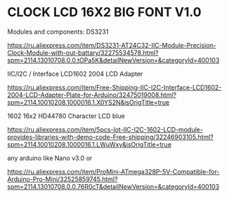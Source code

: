 # CLOCK LCD 16X2 BIG FONT V1.0

Modules and components:
DS3231

https://ru.aliexpress.com/item/DS3231-AT24C32-IIC-Module-Precision-Clock-Module-with-out-battary/32275534578.html?spm=2114.13010708.0.0.tOPa5K&detailNewVersion=&categoryId=400103

IIC/I2C / Interface LCD1602 2004 LCD Adapter

https://ru.aliexpress.com/item/Free-Shipping-IIC-I2C-Interface-LCD1602-2004-LCD-Adapter-Plate-for-Arduino/32475019008.html?spm=2114.10010208.1000016.1.X0YS2N&isOrigTitle=true

1602 16x2 HD44780 Character LCD blue

https://ru.aliexpress.com/item/5pcs-lot-IIC-I2C-1602-LCD-module-provides-libraries-with-demo-code-Free-shipping/32246903105.html?spm=2114.10010208.1000016.1.LWuWxy&isOrigTitle=true


any arduino like Nano v3.0 or 

https://ru.aliexpress.com/item/ProMini-ATmega328P-5V-Compatible-for-Arduino-Pro-Mini/32525859745.html?spm=2114.13010708.0.0.76R0cT&detailNewVersion=&categoryId=400103
